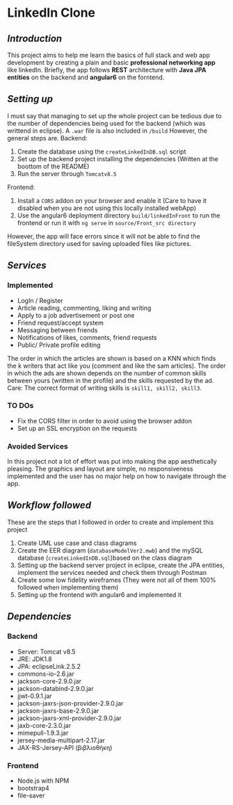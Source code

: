 ﻿# LinkedIn Clone

## *Introduction*
This project aims to help me learn the basics of full stack and web app development by creating a plain and basic **professional networking app** like linkedIn. Briefly, the app follows **REST** architecture with **Java JPA entities** on the backend and **angular6** on the forntend.


## *Setting up*
I must say that managing to set up the whole project can be tedious due to the number of dependencies being used for the backend (which was writtend in eclipse). A `.war` file is also included in `/build`
However, the general steps are.
Backend:
1. Create the database using the `createLinkedInDB.sql` script
2. Set up the backend project installing the dependencies (Written at the boottom of the README)
3. Run the server through `Tomcatv8.5`

Frontend:
1. Install a `CORS` addon on your browser and enable it (Care to have it disabled when you are not using this locally installed webApp)
2.  Use the angular6 deployment directory `build/linkedInFront` to run the frontend or run it with `ng serve` in `source/Front_src directory`

However, the app will face errors since it will not be able to find the fileSystem directory used for saving uploaded files like pictures.

## *Services*
### Implemented
* LogIn / Register
* Article reading, commenting, liking and writing
* Apply to a job advertisement or post one
* Friend request/accept system
* Messaging between friends
* Notifications of likes, comments, friend requests
* Public/ Private profile editing

The order in which the articles are shown is based on a KNN which finds the k writers that act like you (comment and like the sam articles).
The order in which the ads are shown depends on the number of common skills between yours (written in the profile) and the skills requested by the ad. Care: The correct format of writing skills is `skill1, skill2, skill3`.

###  TO DOs
* Fix the CORS filter in order to avoid using the browser addon
* Set up an SSL encryption on the requests
### Avoided Services
In this project not a lot of effort was put into making the app aesthetically pleasing. The graphics and layout are simple, no responsiveness implemented and the user has no major help on how to navigate through the app.

## *Workflow followed*
These are the steps that I followed in order to create and implement this project
1. Create  UML use case and class diagrams
2. Create the EER diagram (`databaseModelVer2.mwb`) and the mySQL database (`createLinkedInDB.sql`)based on the class diagram
3. Setting up the backend server project in eclipse, create the JPA entities, implement the services needed and check them through Postman
4. Create some low fidelity wireframes (They were not all of them 100% followed when implementing them)
5. Setting up the frontend with angular6 and implemented it

## *Dependencies*
### Backend 

* Server: Tomcat v8.5
* JRE: JDK1.8
* JPA: eclipseLink.2.5.2
* commons-io-2.6.jar
* jackson-core-2.9.0.jar
* jackson-databind-2.9.0.jar
* jjwt-0.9.1.jar
* jackson-jaxrs-json-provider-2.9.0.jar
* jackson-jaxrs-base-2.9.0.jar
* jackson-jaxrs-xml-provider-2.9.0.jar
* jaxb-core-2.3.0.jar
* mimepull-1.9.3.jar
* jersey-media-multipart-2.17.jar
* JAX-RS-Jersey-API (βιβλιοθήκη)

### Frontend
* Node.js with NPM
* bootstrap4
* file-saver

